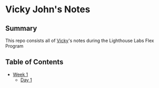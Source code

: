 # Vicky John's Notes
## Summary

This repo consists all of [Vicky](https://github.com/VickyDJohn)'s notes during the Lighthouse Labs Flex Program

## Table of Contents
* [Week 1](/Week_1)
    * [Day 1](Week_1/Day_1)